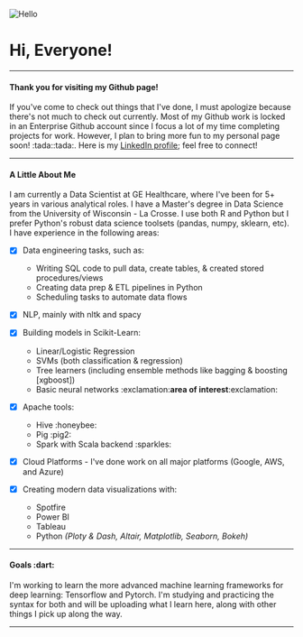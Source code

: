 ![Hello](https://thumbs.gfycat.com/DamagedImportantAmurratsnake-size_restricted.gif)

<h1>Hi, Everyone!</h1> 

---
<h4>Thank you for visiting my Github page!</h4>


<p>If you've come to check out things that I've done, I must apologize because there's not much to check out currently. Most of my Github work is locked in an Enterprise Github account since I focus a lot of my time completing projects for work. However, I plan to bring more fun to my personal page soon! :tada::tada:. Here is my <a href="https://www.linkedin.com/in/lucas-newkirk/" target="_blank">LinkedIn profile</a>; feel free to connect!</p> 

---
<h4>A Little About Me</h4>
<p>
I am currently a Data Scientist at GE Healthcare, where I've been for 5+ years in various analytical roles. I have a Master's degree in Data Science from the University of Wisconsin - La Crosse. I use both R and Python but I prefer Python's robust data science toolsets (pandas, numpy, sklearn, etc). I have experience in the following areas:
  
- [x] Data engineering tasks, such as:
  <ul>
  <li>Writing SQL code to pull data, create tables, & created stored procedures/views</li>
  <li>Creating data prep & ETL pipelines in Python</li>
  <li>Scheduling tasks to automate data flows</li>
  </ul>
  
- [x] NLP, mainly with nltk and spacy
- [x] Building models in Scikit-Learn:
  <ul>
  <li>Linear/Logistic Regression</li>
  <li>SVMs (both classification & regression)</li>
  <li>Tree learners (including ensemble methods like bagging & boosting [xgboost])</li>
  <li>Basic neural networks  :exclamation:<b>area of interest</b>:exclamation:</li>
  </ul>
  
- [x] Apache tools:
  <ul>
  <li>Hive  :honeybee:</li>
  <li>Pig  :pig2:</li>
  <li>Spark with Scala backend  :sparkles:</li>
  </ul>
  
- [x] Cloud Platforms - I've done work on all major platforms (Google, AWS, and Azure)

- [x] Creating modern data visualizations with:
  <ul>
  <li>Spotfire</li>
  <li>Power BI</li>
  <li>Tableau</li>
  <li>Python <i>(Ploty & Dash, Altair, Matplotlib, Seaborn, Bokeh)</i></li>
  </ul>
  
</p>

---
<h4>Goals  :dart:</h4>
<p>I'm working to learn the more advanced machine learning frameworks for deep learning: Tensorflow and Pytorch. I'm studying and practicing the syntax for both and will be uploading what I learn here, along with other things I pick up along the way.</p>

---
